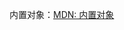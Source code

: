 
内置对象：[MDN: 内置对象](https://developer.mozilla.org/zh-CN/docs/Web/JavaScript/Reference/Global_Objects)

